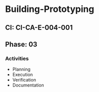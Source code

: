 # Building-Prototyping

## CI: CI-CA-E-004-001
## Phase: 03

### Activities
- Planning
- Execution
- Verification
- Documentation
